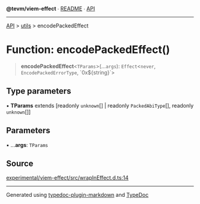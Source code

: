 **@tevm/viem-effect** ∙ [README](../../README.md) ∙ [API](../../API.md)

***

[API](../../API.md) > [utils](../README.md) > encodePackedEffect

# Function: encodePackedEffect()

> **encodePackedEffect**\<`TParams`\>(...`args`): `Effect`\<`never`, `EncodePackedErrorType`, \`0x${string}\`\>

## Type parameters

▪ **TParams** extends [readonly `unknown`[] \| readonly `PackedAbiType`[], readonly `unknown`[]]

## Parameters

▪ ...**args**: `TParams`

## Source

[experimental/viem-effect/src/wrapInEffect.d.ts:14](https://github.com/evmts/tevm-monorepo/blob/main/experimental/viem-effect/src/wrapInEffect.d.ts#L14)

***
Generated using [typedoc-plugin-markdown](https://www.npmjs.com/package/typedoc-plugin-markdown) and [TypeDoc](https://typedoc.org/)
